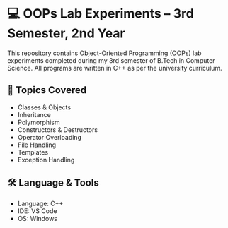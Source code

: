 # 💻 OOPs Lab Experiments – 3rd Semester, 2nd Year

This repository contains Object-Oriented Programming (OOPs) lab experiments completed during my 3rd semester of B.Tech in Computer Science. All programs are written in C++ as per the university curriculum.

## 📌 Topics Covered

- Classes & Objects
- Inheritance
- Polymorphism
- Constructors & Destructors
- Operator Overloading
- File Handling
- Templates
- Exception Handling

## 🛠️ Language & Tools

- Language: C++
- IDE: VS Code
- OS: Windows

